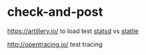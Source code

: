 # check-and-post

https://artillery.io/ to load test [statsd](https://github.com/etsy/statsd) vs [statile](https://github.com/statsite/statsite)

http://opentracing.io/ test tracing


